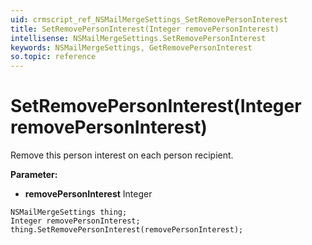 ```yaml
---
uid: crmscript_ref_NSMailMergeSettings_SetRemovePersonInterest
title: SetRemovePersonInterest(Integer removePersonInterest)
intellisense: NSMailMergeSettings.SetRemovePersonInterest
keywords: NSMailMergeSettings, GetRemovePersonInterest
so.topic: reference
---
```


# SetRemovePersonInterest(Integer removePersonInterest)

Remove this person interest on each person recipient.

**Parameter:** 
 - **removePersonInterest** Integer

```crmscript
NSMailMergeSettings thing;
Integer removePersonInterest;
thing.SetRemovePersonInterest(removePersonInterest);
```


